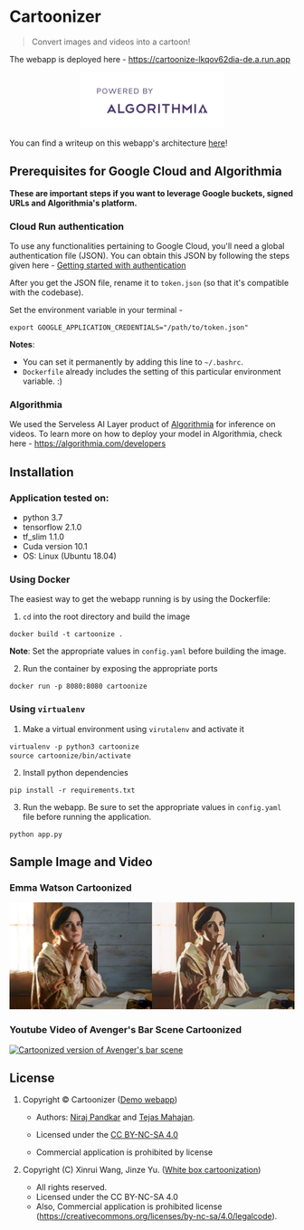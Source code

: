 # Cartoonizer

> Convert images and videos into a cartoon!

The webapp is deployed here - https://cartoonize-lkqov62dia-de.a.run.app
<div style="text-align:center"><img height="100" alt="Powered by Algorithmia" style="border-width:0" src="static/sample_images/algorithmia.jpeg" /></div>

You can find a writeup on this webapp's architecture [here](https://medium.com/@Niraj_pandkar/how-we-built-an-inexpensive-scalable-architecture-to-cartoonize-the-world-8610050f90a0)!

## Prerequisites for Google Cloud and Algorithmia

**These are important steps if you want to leverage Google buckets, signed URLs and Algorithmia's platform.**

### Cloud Run authentication
To use any functionalities pertaining to Google Cloud, you'll need a global authentication file (JSON). You can obtain this JSON by following the steps given here - [Getting started with authentication](https://cloud.google.com/docs/authentication/getting-started)

After you get the JSON file, rename it to `token.json` (so that it's compatible with the codebase). 

Set the environment variable in your terminal -
```
export GOOGLE_APPLICATION_CREDENTIALS="/path/to/token.json"
```
**Notes**:
- You can set it permanently by adding this line to `~/.bashrc`.
- `Dockerfile` already includes the setting of this particular environment variable. :)


### Algorithmia
We used the Serveless AI Layer product of [Algorithmia](https://algorithmia.com/serverless-ai-layer) for inference on videos.
To learn more on how to deploy your model in Algorithmia, check here - https://algorithmia.com/developers

## Installation

### Application tested on:

- python 3.7
- tensorflow 2.1.0 
- tf_slim 1.1.0
- Cuda version 10.1
- OS: Linux (Ubuntu 18.04)

### Using Docker

The easiest way to get the webapp running is by using the Dockerfile:

1. `cd` into the root directory and build the image
```
docker build -t cartoonize .
```
**Note**: Set the appropriate values in `config.yaml` before building the image.

2. Run the container by exposing the appropriate ports
```
docker run -p 8080:8080 cartoonize
```


### Using `virtualenv`

1. Make a virtual environment using `virutalenv` and activate it
```
virtualenv -p python3 cartoonize
source cartoonize/bin/activate
```
2. Install python dependencies
```
pip install -r requirements.txt
```
3. Run the webapp. Be sure to set the appropriate values in `config.yaml` file before running the application.
```
python app.py
```

## Sample Image and Video

### Emma Watson Cartoonized
<img alt="Emma Watson Cartoonized" style="border-width:0" src="static/sample_images/twitter_image.png" />

### Youtube Video of Avenger's Bar Scene Cartoonized
[![Cartoonized version of Avenger's bar scene](http://img.youtube.com/vi/GqduSLcmhto/0.jpg)](http://www.youtube.com/watch?v=GqduSLcmhto "AVENGERS BAR SCENE [Cartoonized Version]")

## License

1. Copyright © Cartoonizer ([Demo webapp](https://cartoonize-lkqov62dia-de.a.run.app/))

    - Authors: [Niraj Pandkar](https://twitter.com/Niraj_pandkar) and [Tejas Mahajan](https://twitter.com/tjdevWorks).

    - Licensed under the [CC BY-NC-SA 4.0](https://creativecommons.org/licenses/by-nc-sa/4.0/legalcode) 
    - Commercial application is prohibited by license


2. Copyright (C) Xinrui Wang, Jinze Yu. ([White box cartoonization](https://github.com/SystemErrorWang/White-box-Cartoonization))
    - All rights reserved. 
    - Licensed under the CC BY-NC-SA 4.0 
    - Also, Commercial application is prohibited license (https://creativecommons.org/licenses/by-nc-sa/4.0/legalcode).
